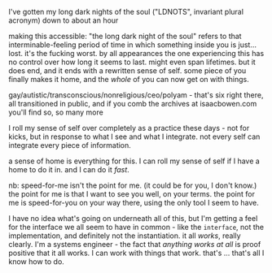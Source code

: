 I've gotten my long dark nights of the soul ("LDNOTS", invariant plural acronym) down to about an hour

making this accessible: "the long dark night of the soul" refers to that interminable-feeling period of time in which something inside you is just... lost. it's the fucking worst. by all appearances the one experiencing this has no control over how long it seems to last. might even span lifetimes. but it does end, and it ends with a rewritten sense of self. some piece of you finally makes it home, and the *whole* of you can now get on with things.

gay/autistic/transconscious/nonreligious/ceo/polyam - that's six right there, all transitioned in public, and if you comb the archives at isaacbowen.com you'll find so, so many more

I roll my sense of self over completely as a practice these days - not for kicks, but in response to what I see and what I integrate. not every self can integrate every piece of information.

a sense of home is everything for this. I can roll my sense of self if I have a home to do it in. and I can do it *fast*.

nb: speed-for-me isn't the point for me. (it could be for you, I don't know.) the point for me is that I want to see you well, on your terms. the point for me is speed-for-you on your way there, using the only tool I seem to have.

I have no idea what's going on underneath all of this, but I'm getting a feel for the interface we all seem to have in common - like the `interface`, not the implementation, and definitely not the instantiation. it all *works*, really clearly. I'm a systems engineer - the fact that *anything works at all* is proof positive that it all works. I can work with things that work. that's ... that's all I know how to do.
